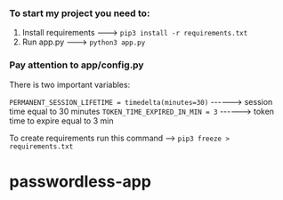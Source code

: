 ### To start my project you need to:
1. Install requirements ---> ```pip3 install -r requirements.txt```
2. Run app.py ---> ```python3 app.py```

### Pay attention to app/config.py
There is two important variables:


```PERMANENT_SESSION_LIFETIME = timedelta(minutes=30)``` ------> session time equal to 30 minutes
```TOKEN_TIME_EXPIRED_IN_MIN = 3``` ------> token time to expire equal to 3 min

To create requirements run this command --> ```pip3 freeze > requirements.txt```
# passwordless-app
